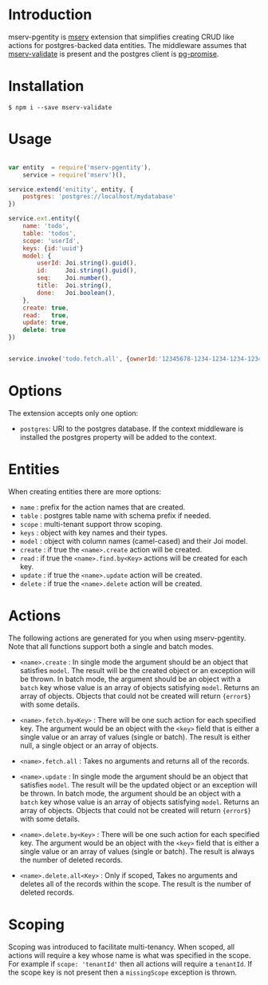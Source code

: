 # Introduction
mserv-pgentity is [mserv](https://github.com/macprog-guy/mserv) extension that simplifies creating CRUD like actions for postgres-backed data entities. The middleware assumes that [mserv-validate](https://github.com/macprog-guy/mserv-validate) is present and the postgres client is [pg-promise](https://github.com/vitaly-t/pg-promise).

# Installation

	$ npm i --save mserv-validate

# Usage

```js

var entity  = require('mserv-pgentity'),
	service = require('mserv')(),

service.extend('enitity', entity, {
	postgres: 'postgres://localhost/mydatabase'
})

service.ext.entity({
	name: 'todo',
	table: 'todos',
	scope: 'userId',
	keys: {id:'uuid'}
	model: {
		userId: Joi.string().guid(),
		id:     Joi.string().guid(),
		seq:    Joi.number(),
		title:  Joi.string(),
		done:   Joi.boolean(),
	},
	create: true,
	read:   true,
	update: true,
	delete: true
})


service.invoke('todo.fetch.all', {ownerId:'12345678-1234-1234-1234-123456789012'})


```

# Options

The extension accepts only one option:

- `postgres`: URI to the postgres database. If the context middleware is installed the postgres property will be added to the context.

# Entities

When creating entities there are more options:

- `name`  : prefix for the action names that are created.
- `table` : postgres table name with schema prefix if needed.
- `scope` : multi-tenant support throw scoping.
- `keys`  : object with key names and their types.
- `model` : object with column names (camel-cased) and their Joi model.
- `create` : if true the `<name>.create` action will be created.
- `read`   : if true the `<name>.find.by<Key>` actions will be created for each key.
- `update` : if true the `<name>.update` action will be created.
- `delete` : if true the `<name>.delete` action will be created.


# Actions

The following actions are generated for you when using mserv-pgentity. Note that all functions support
both a single and batch modes. 

- `<name>.create` : In single mode the argument should be an object that satisfies `model`. The result will be the created object or an exception will be thrown. In batch mode, the argument should be an object with a `batch` key whose value is an array of objects satisfying `model`. Returns an array of objects. Objects that could not be created will return `{error$}` with some details.

- `<name>.fetch.by<Key>` : There will be one such action for each specified key. The argument would be an object with the `<key>` field that is either a single value or an array of values (single or batch). The result is either null, a single object or an array of objects.

- `<name>.fetch.all` :  Takes no arguments and returns all of the records.


- `<name>.update` :  In single mode the argument should be an object that satisfies `model`. The result will be the updated object or an exception will be thrown. In batch mode, the argument should be an object with a `batch` key whose value is an array of objects satisfying `model`. Returns an array of objects. Objects that could not be created will return `{error$}` with some details.

- `<name>.delete.by<Key>` :  There will be one such action for each specified key. The argument would be an object with the `<key>` field that is either a single value or an array of values (single or batch). The result is always the number of deleted records.


- `<name>.delete.all<Key>` : Only if scoped, Takes no arguments and deletes all of the records within the scope. The result is the number of deleted records.



# Scoping

Scoping was introduced to facilitate multi-tenancy. When scoped, all actions will require a key whose name is what was specified in the scope. For example if `scope: 'tenantId'` then all actions will require a `tenantId`. If the scope key is not present then a `missingScope` exception is thrown.

